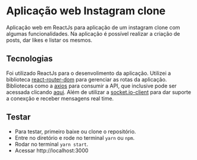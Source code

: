 # Aplicação web Instagram clone

Aplicação web em ReactJs para aplicação de um instagram clone com algumas funcionalidades.
Na aplicação é possível realizar a criação de posts, dar likes e listar os mesmos.

## Tecnologias
Foi utilizado ReactJs para o desenvolimento da aplicação. Utilizei a biblioteca [react-router-dom](https://www.npmjs.com/package/react-router-dom) para gerenciar as rotas da aplicação. Bibliotecas como a [axios](https://github.com/axios/axios) para consumir a API, que inclusive pode ser acessada clicando [aqui](https://github.com/matheusrpd/instagramClone-backend). Além de utilizar a [socket.io-client](https://socket.io/docs/client-api/) para dar suporte a conexção e receber mensagens real time.

## Testar
- Para testar, primeiro baixe ou clone o repositório. 
- Entre no diretório e rode no terminal ```yarn``` ou ```npm```.
- Rodar no terminal ```yarn start```.
- Acessar http://localhost:3000


